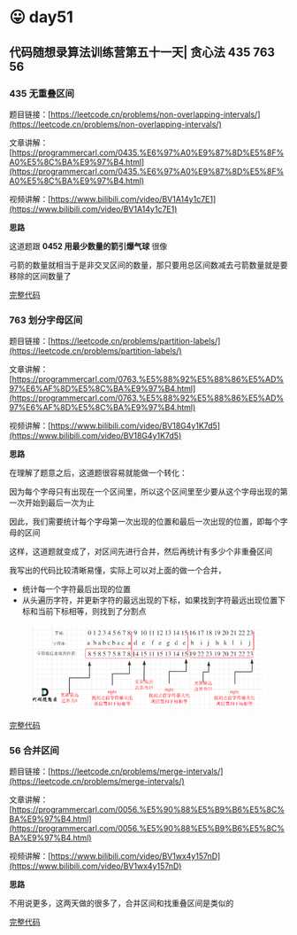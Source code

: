 # 😛 day51

## 代码随想录算法训练营第五十一天| 贪心法 435 763 56

### 435 无重叠区间

题目链接：[https://leetcode.cn/problems/non-overlapping-intervals/](https://leetcode.cn/problems/non-overlapping-intervals/)

文章讲解：[https://programmercarl.com/0435.%E6%97%A0%E9%87%8D%E5%8F%A0%E5%8C%BA%E9%97%B4.html](https://programmercarl.com/0435.%E6%97%A0%E9%87%8D%E5%8F%A0%E5%8C%BA%E9%97%B4.html)

视频讲解：[https://www.bilibili.com/video/BV1A14y1c7E1](https://www.bilibili.com/video/BV1A14y1c7E1)

**思路**

这道题跟 **0452 用最少数量的箭引爆气球** 很像

弓箭的数量就相当于是非交叉区间的数量，那只要用总区间数减去弓箭数量就是要移除的区间数量了

[完整代码](https://github.com/hd2yao/leetcode/tree/master/training/day51/0435\_non\_overlapping\_intervals.go)

### 763 划分字母区间

题目链接：[https://leetcode.cn/problems/partition-labels/](https://leetcode.cn/problems/partition-labels/)

文章讲解：[https://programmercarl.com/0763.%E5%88%92%E5%88%86%E5%AD%97%E6%AF%8D%E5%8C%BA%E9%97%B4.html](https://programmercarl.com/0763.%E5%88%92%E5%88%86%E5%AD%97%E6%AF%8D%E5%8C%BA%E9%97%B4.html)

视频讲解：[https://www.bilibili.com/video/BV18G4y1K7d5](https://www.bilibili.com/video/BV18G4y1K7d5)

**思路**

在理解了题意之后，这道题很容易就能做一个转化：

因为每个字母只有出现在一个区间里，所以这个区间里至少要从这个字母出现的第一次开始到最后一次为止

因此，我们需要统计每个字母第一次出现的位置和最后一次出现的位置，即每个字母的区间

这样，这道题就变成了，对区间先进行合并，然后再统计有多少个非重叠区间

我写出的代码比较清晰易懂，实际上可以对上面的做一个合并，

* 统计每一个字符最后出现的位置
* 从头遍历字符，并更新字符的最远出现的下标，如果找到字符最远出现位置下标和当前下标相等，则找到了分割点

<div align="left">

<figure><img src="../.gitbook/assets/day51-1.png" alt=""><figcaption></figcaption></figure>

</div>

[完整代码](https://github.com/hd2yao/leetcode/tree/master/training/day51/0763\_partition\_labels.go)

### 56 合并区间

题目链接：[https://leetcode.cn/problems/merge-intervals/](https://leetcode.cn/problems/merge-intervals/)

文章讲解：[https://programmercarl.com/0056.%E5%90%88%E5%B9%B6%E5%8C%BA%E9%97%B4.html](https://programmercarl.com/0056.%E5%90%88%E5%B9%B6%E5%8C%BA%E9%97%B4.html)

视频讲解：[https://www.bilibili.com/video/BV1wx4y157nD](https://www.bilibili.com/video/BV1wx4y157nD)

**思路**

不用说更多，这两天做的很多了，合并区间和找重叠区间是类似的

[完整代码](https://github.com/hd2yao/leetcode/tree/master/training/day51/0056\_merge\_intervals.go)

